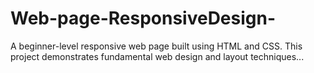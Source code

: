 # Web-page-ResponsiveDesign-
A beginner-level responsive web page built using HTML and CSS. This project demonstrates fundamental web design and layout techniques...
